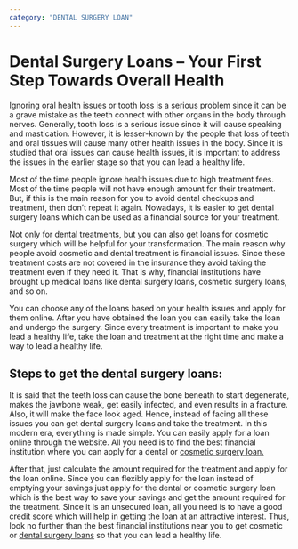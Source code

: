 ```yaml
---
category: "DENTAL SURGERY LOAN"
---
```


# Dental Surgery Loans – Your First Step Towards Overall Health

Ignoring oral health issues or tooth loss is a serious problem since it can be a grave mistake as the teeth connect with other organs in the body through nerves. Generally, tooth loss is a serious issue since it will cause speaking and mastication. However, it is lesser-known by the people that loss of teeth and oral tissues will cause many other health issues in the body. Since it is studied that oral issues can cause health issues, it is important to address the issues in the earlier stage so that you can lead a healthy life.

Most of the time people ignore health issues due to high treatment fees. Most of the time people will not have enough amount for their treatment. But, if this is the main reason for you to avoid dental checkups and treatment, then don’t repeat it again. Nowadays, it is easier to get dental surgery loans which can be used as a financial source for your treatment.

Not only for dental treatments, but you can also get loans for cosmetic surgery which will be helpful for your transformation. The main reason why people avoid cosmetic and dental treatment is financial issues. Since these treatment costs are not covered in the insurance they avoid taking the treatment even if they need it. That is why, financial institutions have brought up medical loans like dental surgery loans, cosmetic surgery loans, and so on.

You can choose any of the loans based on your health issues and apply for them online. After you have obtained the loan you can easily take the loan and undergo the surgery. Since every treatment is important to make you lead a healthy life, take the loan and treatment at the right time and make a way to lead a healthy life.

## Steps to get the dental surgery loans:

It is said that the teeth loss can cause the bone beneath to start degenerate, makes the jawbone weak, get easily infected, and even results in a fracture. Also, it will make the face look aged. Hence, instead of facing all these issues you can get dental surgery loans and take the treatment. In this modern era, everything is made simple. You can easily apply for a loan online through the website. All you need is to find the best financial institution where you can apply for a dental or [cosmetic surgery loan.](https://tlc.com.au/)

After that, just calculate the amount required for the treatment and apply for the loan online. Since you can flexibly apply for the loan instead of emptying your savings just apply for the dental or cosmetic surgery loan which is the best way to save your savings and get the amount required for the treatment. Since it is an unsecured loan, all you need is to have a good credit score which will help in getting the loan at an attractive interest. Thus, look no further than the best financial institutions near you to get cosmetic or [dental surgery loans](https://dental.tlc.com.au/dental/) so that you can lead a healthy life.
